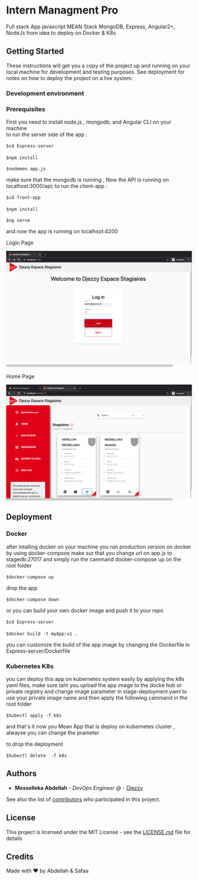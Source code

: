 # Intern Managment Pro

Full stack App javascript MEAN Stack MongoDB, Express, Angular2+, NodeJs
from idea to deploy on Docker & K8s

## Getting Started

These instructions will get you a copy of the project up and running on your local machine for development and testing purposes. See deployment for notes on how to deploy the project on a live system.

### Development environment

### Prerequisites 

 First you need  to install node.js , mongodb, and Angular CLI  on your machine  
    to run the server side of the app : 

```
$cd Express-server 

$npm install
```
 ```
 $nodemon app.js 

```

make sure that the mongodb is running , Now the API is running on localhost:3000/api;
 to run the client-app : 

```
$cd front-app

$npm install
```
 ```
 $ng serve

```
and now the app is running on localhsot:4200

Login Page

![Alt text](./images/image1.png?raw=true "Title")

Home Page


![Alt text](./images/image2.png?raw=true "Title")



## Deployment

### Docker
after intalling docker on your machine you run production version on docker by using docker-compsoe 
make sur that you change url on app.js to stagedb:27017 and simply run the cammand docker-compose up  on the root folder
```
$docker-compose up 
```

drop the app 

```
$docker-compose down 
```
or you can build your own docker image and push it to your repo
```
$cd Express-server

$docker build -t myApp:v1 . 
```

you can customize the build of the app image by changing the Dockerfile in Express-server/Dockerfile


### Kubernetes K8s

you can deploy this app on kubernetes system easily by applying the k8s yaml files, make sure taht you upload the app image to the docke hub or private registry and change image parameter in stage-deployment.yaml to  use your private image name and then apply the following cammand in the root folder

```
$kubectl apply -f k8s

```

and that's it now you Mean App that is deploy on kubernetes cluster , alwayse you can change the prameter 

to drop the deployment

```
$kubectl delete  -f k8s

```




## Authors

* **Messelleka Abdellah** - *DevOps Engineer @* - [Djezzy](http://www.djezzy.dz/)

See also the list of [contributors](https://github.com/your/project/contributors) who participated in this project.

## License

This project is licensed under the MIT License - see the [LICENSE.md](LICENSE.md) file for details

## Credits

Made with ❤️ by Abdellah & Safaa
